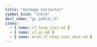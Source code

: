 ```yaml
---
title: "Garbage Collector"
symbol_kind: "intro"
decl_name: "gc_public.h"
items:
  - { name: v7_heap_stat.md }
  - { name: v7_gc.md }
  - { name: enum_v7_heap_stat_what.md }
---
```




